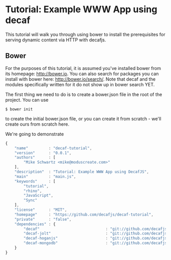 Tutorial: Example WWW App using decaf
=====================================

This tutorial will walk you through using bower to install the prerequisites for serving dynamic content via HTTP with decafjs.

## Bower

For the purposes of this tutorial, it is assumed you've installed bower from its homepage: http://bower.io.  You can also search for packages you can install with bower here: http://bower.io/search/.  Note that decaf and the modules specifically written for it do not show up in bower search YET.

The first thing we need to do is to create a bower.json file in the root of the project.  You can use

    $ bower init

to create the initial bower.json file, or you can create it from scratch - we'll create ours from scratch here.

We're going to demonstrate 
```javascript
{
    "name"         : "decaf-tutorial",
    "version"      : "0.0.1",
    "authors"      : [
        "Mike Schwartz <mike@moduscreate.com>"
    ],
    "description"  : "Tutorial: Example WWW App using DecafJS",
    "main"         : "main.js",
    "keywords"     : [
        "tutorial",
        "rhino",
        "JavaScript",
        "Sync"
    ],
    "license"      : "MIT",
    "homepage"     : "https://github.com/decafjs/decaf-tutorial",
    "private"      : "false",
    "dependencies" : {
        "decaf"                             : "git://github.com/decafjs/decaf#master",
        "decaf-jolt"                        : "git://github.com/decafjs/decaf-jolt#master",
        "decaf-hoganjs"                     : "git://github.com/decafjs/decaf-hoganjs#master",
        "decaf-mongodb"                     : "git://github.com/decafjs/decaf-mongodb#master"
    }
}
```
